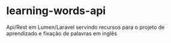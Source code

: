 # learning-words-api
Api/Rest em Lumen/Laravel servindo recursos para o projeto de aprendizado e fixação de palavras em inglês
